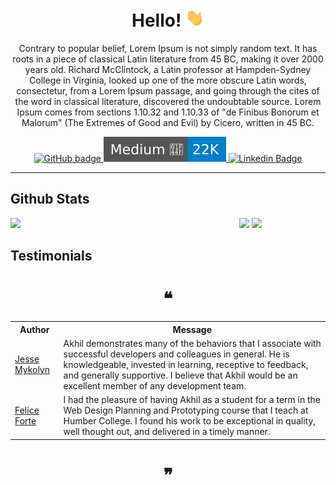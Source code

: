 <h1 align="center">Hello! <img src="assets/wave.gif" width="30px"></h1>

<p align="center">Contrary to popular belief, Lorem Ipsum is not simply random text. It has roots in a piece of classical Latin literature from 45 BC, making it over 2000 years old. Richard McClintock, a Latin professor at Hampden-Sydney College in Virginia, looked up one of the more obscure Latin words, consectetur, from a Lorem Ipsum passage, and going through the cites of the word in classical literature, discovered the undoubtable source. Lorem Ipsum comes from sections 1.10.32 and 1.10.33 of "de Finibus Bonorum et Malorum" (The Extremes of Good and Evil) by Cicero, written in 45 BC.</p>

<p align="center">
  <a href="https://github.com/akhil-goyal?tab=followers">
    <img src="https://img.shields.io/github/stars/akhil-goyal?label=Stars&logo=GitHub&style=flat-square" alt="GitHub badge" />
  </a>
  <a href="https://medium.com/@akhilgoyal_">
    <img src="assets/medium.svg" alt="Medium Badge"/>
  </a>
  <a href="https://www.linkedin.com/in/akhil-goyal-780a5b136">
    <img src="https://img.shields.io/badge/LinkedIn-3.5K-blue?label=LinkedIn&logo=LinkedIn&style=flat-square" alt="Linkedin Badge" />
  </a>
</p>

---

## Github Stats

<p>

  <div align="center" style="display: grid; grid-template-columns: repeat(2, 1fr); gap: 25px;">
  <img width="40%" src="https://github-readme-stats.vercel.app/api/top-langs/?username=akhil-goyal&theme=tokyonight" />
  <div>
  <img width="50%" src="https://github-readme-stats.vercel.app/api?username=akhil-goyal&show_icons=true&theme=tokyonight" />
  <img width="50%" src="https://github-readme-streak-stats.herokuapp.com/?user=akhil-goyal&theme=tokyonight" />
  </div>
  </div>

</p>


## Testimonials
<h1 align="center">❝</h1>

<table>
  <tr>
    <th>Author</th>
    <th>Message</th>
  </tr>
  <tr>
    <td><a target="_blank" href="https://www.linkedin.com/in/jesse-mykolyn-6a733693/">Jesse Mykolyn</a></td>
    <td>Akhil demonstrates many of the behaviors that I associate with successful developers and colleagues in general. He is knowledgeable, invested in learning, receptive to feedback, and generally supportive. I believe that Akhil would be an excellent member of any development team.</td>
  </tr>
  <tr>
    <td><a target="_blank" href="https://www.linkedin.com/in/felice-forte-033289203/">Felice Forte</a></td>
    <td>I had the pleasure of having Akhil as a student for a term in the Web Design Planning and Prototyping course that I teach at Humber College. I found his work to be exceptional in quality, well thought out, and delivered in a timely manner.</td>
  </tr>
</table>

<h1 align="center">❞</h1>
